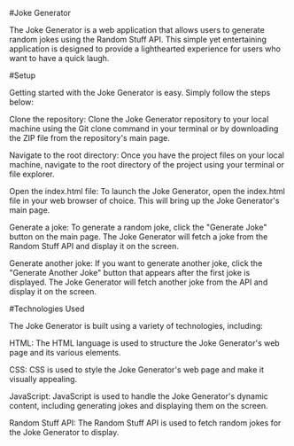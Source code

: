 #Joke Generator

The Joke Generator is a web application that allows users to generate random jokes using the Random Stuff API. This simple yet entertaining application is designed to provide a lighthearted experience for users who want to have a quick laugh.

#Setup

Getting started with the Joke Generator is easy. Simply follow the steps below:

Clone the repository: Clone the Joke Generator repository to your local machine using the Git clone command in your terminal or by downloading the ZIP file from the repository's main page.

Navigate to the root directory: Once you have the project files on your local machine, navigate to the root directory of the project using your terminal or file explorer.

Open the index.html file: To launch the Joke Generator, open the index.html file in your web browser of choice. This will bring up the Joke Generator's main page.

Generate a joke: To generate a random joke, click the "Generate Joke" button on the main page. The Joke Generator will fetch a joke from the Random Stuff API and display it on the screen.

Generate another joke: If you want to generate another joke, click the "Generate Another Joke" button that appears after the first joke is displayed. The Joke Generator will fetch another joke from the API and display it on the screen.

#Technologies Used

The Joke Generator is built using a variety of technologies, including:

HTML: The HTML language is used to structure the Joke Generator's web page and its various elements.

CSS: CSS is used to style the Joke Generator's web page and make it visually appealing.

JavaScript: JavaScript is used to handle the Joke Generator's dynamic content, including generating jokes and displaying them on the screen.

Random Stuff API: The Random Stuff API is used to fetch random jokes for the Joke Generator to display.
